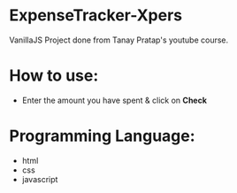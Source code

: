 # ExpenseTracker-Xpers
VanillaJS Project done from Tanay Pratap's youtube course.

# How to use:
 - Enter the amount you have spent & click on **Check**

# Programming Language:
 - html
 - css 
 - javascript 
